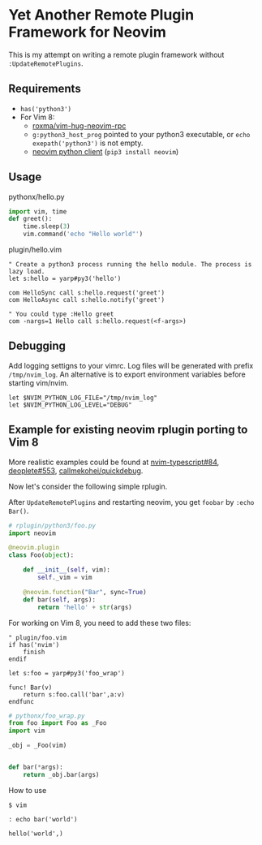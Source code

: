 
# Yet Another Remote Plugin Framework for Neovim

This is my attempt on writing a remote plugin framework without
`:UpdateRemotePlugins`.

## Requirements

- `has('python3')`
- For Vim 8:
  - [roxma/vim-hug-neovim-rpc](https://github.com/roxma/vim-hug-neovim-rpc)
  - `g:python3_host_prog` pointed to your python3 executable, or `echo
      exepath('python3')` is not empty.
  - [neovim python client](https://github.com/neovim/python-client) (`pip3
      install neovim`)

## Usage

pythonx/hello.py

```python
import vim, time
def greet():
    time.sleep(3)
    vim.command('echo "Hello world"')
```

plugin/hello.vim

```vim
" Create a python3 process running the hello module. The process is lazy load.
let s:hello = yarp#py3('hello')

com HelloSync call s:hello.request('greet')
com HelloAsync call s:hello.notify('greet')

" You could type :Hello greet
com -nargs=1 Hello call s:hello.request(<f-args>)
```

## Debugging

Add logging settigns to your vimrc. Log files will be generated with prefix
`/tmp/nvim_log`. An alternative is to export environment variables before
starting vim/nvim.

```vim
let $NVIM_PYTHON_LOG_FILE="/tmp/nvim_log"
let $NVIM_PYTHON_LOG_LEVEL="DEBUG"
```

## Example for existing neovim rplugin porting to Vim 8

More realistic examples could be found at
[nvim-typescript#84](https://github.com/mhartington/nvim-typescript/pull/84),
[deoplete#553](https://github.com/Shougo/deoplete.nvim/pull/553),
[callmekohei/quickdebug](https://github.com/callmekohei/quickdebug).

Now let's consider the following simple rplugin.

After `UpdateRemotePlugins` and restarting neovim, you get `foobar` by `:echo
Bar()`.

```python
# rplugin/python3/foo.py
import neovim

@neovim.plugin
class Foo(object):

    def __init__(self, vim):
        self._vim = vim

    @neovim.function("Bar", sync=True)
    def bar(self, args):
        return 'hello' + str(args)
```

For working on Vim 8, you need to add these two files:


```vim
" plugin/foo.vim
if has('nvim')
    finish
endif

let s:foo = yarp#py3('foo_wrap')

func! Bar(v)
    return s:foo.call('bar',a:v)
endfunc
```


```python
# pythonx/foo_wrap.py
from foo import Foo as _Foo
import vim

_obj = _Foo(vim)


def bar(*args):
    return _obj.bar(args)
```

How to use
```
$ vim

: echo bar('world')

hello('world',)
```
